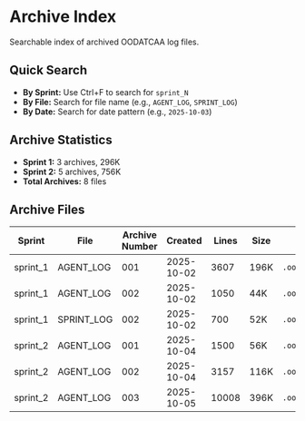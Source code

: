 # Archive Index

Searchable index of archived OODATCAA log files.

## Quick Search

- **By Sprint:** Use Ctrl+F to search for `sprint_N`
- **By File:** Search for file name (e.g., `AGENT_LOG`, `SPRINT_LOG`)
- **By Date:** Search for date pattern (e.g., `2025-10-03`)

## Archive Statistics

- **Sprint 1:** 3 archives, 296K
- **Sprint 2:** 5 archives, 756K
- **Total Archives:** 8 files

## Archive Files

| Sprint | File | Archive Number | Created | Lines | Size | Path |
|--------|------|----------------|---------|-------|------|------|
| sprint_1 | AGENT_LOG | 001 | 2025-10-02 | 3607 | 196K | `.oodatcaa/work/archive/sprint_1/AGENT_LOG_archive_001.md` |
| sprint_1 | AGENT_LOG | 002 | 2025-10-02 | 1050 | 44K | `.oodatcaa/work/archive/sprint_1/AGENT_LOG_archive_002.md` |
| sprint_1 | SPRINT_LOG | 002 | 2025-10-02 | 700 | 52K | `.oodatcaa/work/archive/sprint_1/SPRINT_LOG_archive_002.md` |
| sprint_2 | AGENT_LOG | 001 | 2025-10-04 | 1500 | 56K | `.oodatcaa/work/archive/sprint_2/AGENT_LOG_archive_001.md` |
| sprint_2 | AGENT_LOG | 002 | 2025-10-04 | 3157 | 116K | `.oodatcaa/work/archive/sprint_2/AGENT_LOG_archive_002.md` |
| sprint_2 | AGENT_LOG | 003 | 2025-10-05 | 10008 | 396K | `.oodatcaa/work/archive/sprint_2/AGENT_LOG_archive_003.md` |
